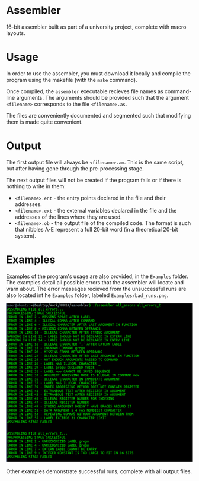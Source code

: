 # Assembler

16-bit assembler built as part of a university project, complete with macro layouts.
# Usage

In order to use the assembler, you must download it locally and compile the program using the makefile (with the `make` command).

Once compiled, the `assembler` executable recieves file names as command-line arguments. The arguments should be provided such that the argument `<filename>` corresponds to the file `<filename>.as`.

The files are conveniently documented and segmented such that modifying them is made quite convenient.
# Output

The first output file will always be `<filename>.am`. This is the same script, but after having gone through the pre-processing stage.

The next output files will not be created if the program fails or if there is nothing to write in them:
- `<filename>.ent` - the entry points declared in the file and their addresses.
- `<filename>.ext` - the external variables declared in the file and the addresses of the lines where they are used.
- `<filename>.ob` - the output file of the compiled code. The format is such that nibbles A-E represent a full 20-bit word (in a theoretical 20-bit system).
# Examples
Examples of the program's usage are also provided, in the `Examples` folder. The examples detail all possible errors that the assembler will locate and warn about. The error messages recieved from the unsuccessful runs are also located int he `Examples` folder, labeled `Examples/bad_runs.png`.


![Error messages recieved](https://github.com/MisterSenyor/Assembler/blob/main/Examples/bad_runs.png?raw=true)

Other examples demonstrate successful runs, complete with all output files.
